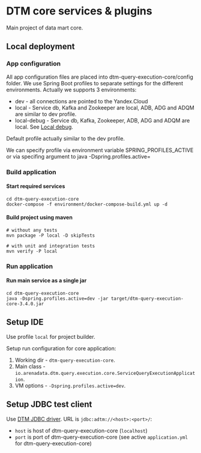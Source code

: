 # DTM core services & plugins
Main project of data mart core.

## Local deployment

### App configuration
All app configuration files are placed into dtm-query-execution-core/config folder.
We use Spring Boot profiles to separate settings for the different environments.
Actually we supports 3 environments:
* dev - all connections are pointed to the Yandex.Cloud
* local - Service db, Kafka and Zookeeper are local, ADB, ADG and ADQM are similar to dev profile.
* local-debug - Service db, Kafka, Zookeeper, ADB, ADG and ADQM are local. See [Local debug](#local-debug).

Default profile actually similar to the dev profile.

We can specify profile via environment variable SPRING_PROFILES_ACTIVE or via specifing argument to java -Dspring.profiles.active=

### Build application

#### Start required services

```shell script
cd dtm-query-execution-core
docker-compose -f environment/docker-compose-build.yml up -d
```

#### Build project using maven

```shell script
# without any tests
mvn package -P local -D skipTests

# with unit and integration tests
mvn verify -P local
```

### Run application
#### Run main service as a single jar

```shell script
cd dtm-query-execution-core
java -Dspring.profiles.active=dev -jar target/dtm-query-execution-core-3.4.0.jar
```

## Setup IDE

Use profile `local` for project builder.

Setup run configuration for core application:
1. Working dir - `dtm-query-execution-core`.
2. Main class - `io.arenadata.dtm.query.execution.core.ServiceQueryExecutionApplication`.
3. VM options - `-Dspring.profiles.active=dev`.

## Setup JDBC test client

Use [DTM JDBC driver](dtm-jdbc-driver/README.md).
URL is `jdbc:adtm://<host>:<port>/`:
- `host` is host of dtm-query-execution-core (`localhost`)
- `port` is port of dtm-query-execution-core (see active `application.yml` for dtm-query-execution-core)
